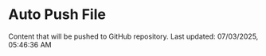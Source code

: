 # Auto Push File

Content that will be pushed to GitHub repository.
Last updated: 07/03/2025, 05:46:36 AM